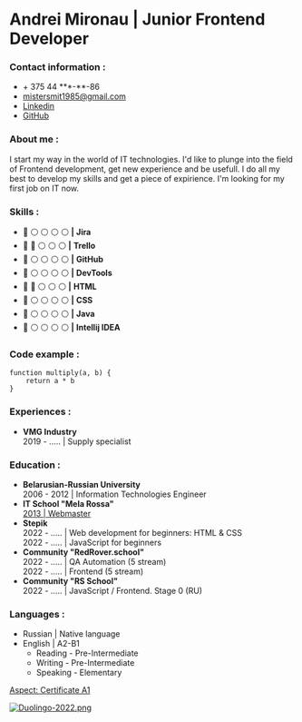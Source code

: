 # Andrei Mironau | Junior Frontend Developer

### Contact information :
* \+ 375 44 \*\*\*-\*\*-86
* mistersmit1985@gmail.com
* [Linkedin][1]
* [GitHub][2]

[1]: http://www.linkedin.com/in/andreimironau/        "Linkedin"
[2]: http://github.com/AndreiMironau                  "GitHub"
### About me :
I start my way in the world of IT technologies. I'd like to plunge into the field of Frontend development, get new experience and be usefull. I do all my best to develop my skills and get a piece of expirience. I'm looking for my first job on IT now.
### Skills :
* :large_blue_circle: :white_circle: :white_circle: :white_circle: :white_circle: **|** **Jira**
* :large_blue_circle: :large_blue_circle: :white_circle: :white_circle: :white_circle: **|** **Trello**
* :large_blue_circle: :white_circle: :white_circle: :white_circle: :white_circle: **|** **GitHub**
* :large_blue_circle: :white_circle: :white_circle: :white_circle: :white_circle: **|** **DevTools**
* :large_blue_circle: :large_blue_circle: :white_circle: :white_circle: :white_circle: **|** **HTML**
* :large_blue_circle: :white_circle: :white_circle: :white_circle: :white_circle: **|** **CSS**
* :large_blue_circle: :white_circle: :white_circle: :white_circle: :white_circle: **|** **Java**
* :large_blue_circle: :white_circle: :white_circle: :white_circle: :white_circle: **|** **Intellij IDEA**
### Code example :
```
function multiply(a, b) {
    return a * b
}
```
### Experiences :
* **VMG Industry**  
2019 - ..... | Supply specialist
### Education :
* **Belarusian-Russian University**  
2006 - 2012 | Information Technologies Engineer
* **IT School "Mela Rossa"**  
[2013 | Webmaster][4]
* **Stepik**  
2022 - ..... | Web development for beginners: HTML & CSS  
2022 - ..... | JavaScript for beginners
* **Community "RedRover.school"**  
2022 - ..... | QA Automation (5 stream)  
2022 - ..... | Frontend (5 stream)
* **Community "RS School"**  
2022 - ..... | JavaScript / Frontend. Stage 0 (RU)

[4]: https://drive.google.com/file/d/1GoQZskeCCnUDd1Zpu7QZylmOkvr_LYFz/view?usp=share_link        "Mella Rossa"

### Languages :
* Russian | Native language
* English | A2-B1
    * Reading - Pre-Intermediate
    * Writing - Pre-Intermediate  
    * Speaking - Elementary  

[Aspect: Certificate A1][3]

[3]: https://drive.google.com/file/d/15TYQYEpdpLzaluc1NQfByckRGWFwxubo/view?usp=share_link        "Certificate"
[![Duolingo-2022.png](https://i.postimg.cc/5y4txHWV/Duolingo-2022.png)](https://postimg.cc/S2P4dxKT)
